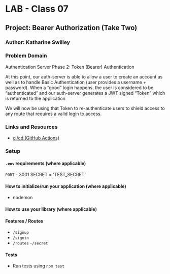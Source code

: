 # LAB - Class 07

## Project: Bearer Authorization (Take Two)

### Author: Katharine Swilley

### Problem Domain

Authentication Server Phase 2: Token (Bearer) Authentication

At this point, our auth-server is able to allow a user to create an account as well as to handle Basic Authentication (user provides a username + password). When a “good” login happens, the user is considered to be “authenticated” and our auth-server generates a JWT signed “Token” which is returned to the application

We will now be using that Token to re-authenticate users to shield access to any route that requires a valid login to access.

### Links and Resources

- [ci/cd (GitHub Actions)](https://github.com/kath-a-rine/bearer-auth-take-two/actions)

### Setup

#### `.env` requirements (where applicable)

`PORT` - 3001
SECRET = 'TEST_SECRET'


#### How to initialize/run your application (where applicable)

- nodemon

#### How to use your library (where applicable)

#### Features / Routes

- `/signup`
- `/signin`
- `/routes`
-`/secret`

#### Tests

- Run tests using `npm test`
